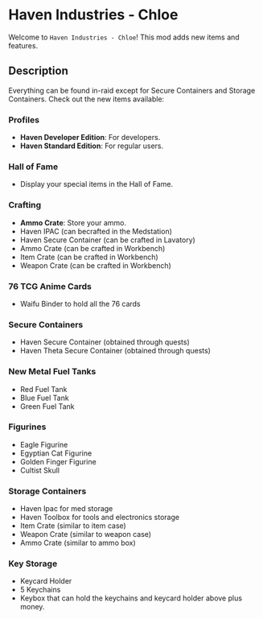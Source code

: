 # Haven Industries - Chloe

Welcome to `Haven Industries - Chloe`! This mod adds new items and features.

## Description
Everything can be found in-raid except for Secure Containers and Storage Containers.
Check out the new items available:

### Profiles
- **Haven Developer Edition**: For developers.
- **Haven Standard Edition**: For regular users.

### Hall of Fame
- Display your special items in the Hall of Fame.

### Crafting
- **Ammo Crate**: Store your ammo.
- Haven IPAC (can becrafted in the Medstation)
- Haven Secure Container (can be crafted in Lavatory)
- Ammo Crate (can be crafted in Workbench)
- Item Crate (can be crafted in Workbench)
- Weapon Crate (can be crafted in Workbench)

### 76 TCG Anime Cards
- Waifu Binder to hold all the 76 cards

### Secure Containers
- Haven Secure Container (obtained through quests)
- Haven Theta Secure Container (obtained through quests)

### New Metal Fuel Tanks
- Red Fuel Tank
- Blue Fuel Tank
- Green Fuel Tank

### Figurines
- Eagle Figurine
- Egyptian Cat Figurine
- Golden Finger Figurine
- Cultist Skull

### Storage Containers
- Haven Ipac for med storage
- Haven Toolbox for tools and electronics storage
- Item Crate (similar to item case)
- Weapon Crate (similar to weapon case)
- Ammo Crate (similar to ammo box)

### Key Storage
- Keycard Holder
- 5 Keychains
- Keybox that can hold the keychains and keycard holder above plus money.